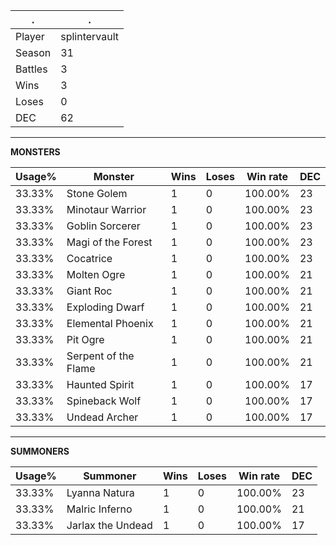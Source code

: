 .|.
|-|-
Player|splintervault
Season|31
Battles|3
Wins|3
Loses|0
DEC|62

---
**MONSTERS**

Usage%|Monster|Wins|Loses|Win rate|DEC|
-|-|-|-|-|-|
33.33%|Stone Golem|1|0|100.00%|23|
33.33%|Minotaur Warrior|1|0|100.00%|23|
33.33%|Goblin Sorcerer|1|0|100.00%|23|
33.33%|Magi of the Forest|1|0|100.00%|23|
33.33%|Cocatrice|1|0|100.00%|23|
33.33%|Molten Ogre|1|0|100.00%|21|
33.33%|Giant Roc|1|0|100.00%|21|
33.33%|Exploding Dwarf|1|0|100.00%|21|
33.33%|Elemental Phoenix|1|0|100.00%|21|
33.33%|Pit Ogre|1|0|100.00%|21|
33.33%|Serpent of the Flame|1|0|100.00%|21|
33.33%|Haunted Spirit|1|0|100.00%|17|
33.33%|Spineback Wolf|1|0|100.00%|17|
33.33%|Undead Archer|1|0|100.00%|17|

---
**SUMMONERS**

Usage%|Summoner|Wins|Loses|Win rate|DEC|
-|-|-|-|-|-|
33.33%|Lyanna Natura|1|0|100.00%|23|
33.33%|Malric Inferno|1|0|100.00%|21|
33.33%|Jarlax the Undead|1|0|100.00%|17|
